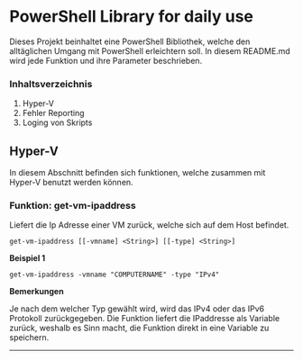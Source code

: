 # PowerShell Library for daily use
Dieses Projekt beinhaltet eine PowerShell Bibliothek, welche den alltäglichen Umgang mit PowerShell erleichtern soll. In diesem README.md wird jede Funktion und ihre Parameter beschrieben.

### Inhaltsverzeichnis
1. Hyper-V 
2. Fehler Reporting
3. Loging von Skripts

## Hyper-V
In diesem Abschnitt befinden sich funktionen, welche zusammen mit Hyper-V benutzt werden können.

### Funktion: get-vm-ipaddress
Liefert die Ip Adresse einer VM zurück, welche sich auf dem Host befindet.

`
get-vm-ipaddress
	[[-vmname] <String>]
    [[-type] <String>]
`

**Beispiel 1**

`get-vm-ipaddress -vmname "COMPUTERNAME" -type "IPv4"`

**Bemerkungen**

Je nach dem welcher Typ gewählt wird, wird das IPv4 oder das IPv6 Protokoll zurückgegeben. Die Funktion liefert die IPaddresse als Variable zurück, weshalb es Sinn macht, die Funktion direkt in eine Variable zu speichern.

---

